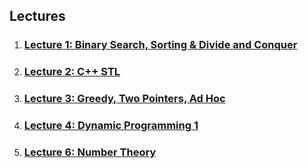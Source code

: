 ## Lectures
1. ### [Lecture 1: Binary Search, Sorting & Divide and Conquer](https://ancc-iitd.github.io/competitive-programming-resources/SoCP21/Lec1_BinSearch_Sort_DivnConq/)
1. ### [Lecture 2: C++ STL](https://ancc-iitd.github.io/competitive-programming-resources/SoCP21/Lec2_Cpp_STL/)
1. ### [Lecture 3: Greedy, Two Pointers, Ad Hoc](https://ancc-iitd.github.io/competitive-programming-resources/SoCP21/Lec3_Greedy_TwoPointers_AdHoc/)
1. ### [Lecture 4: Dynamic Programming 1](https://ancc-iitd.github.io/competitive-programming-resources/SoCP21/Lec4_DynamicProgramming1/)
1. ### [Lecture 6: Number Theory](https://ancc-iitd.github.io/competitive-programming-resources/SoCP21/Lec6_NumberTheory/)